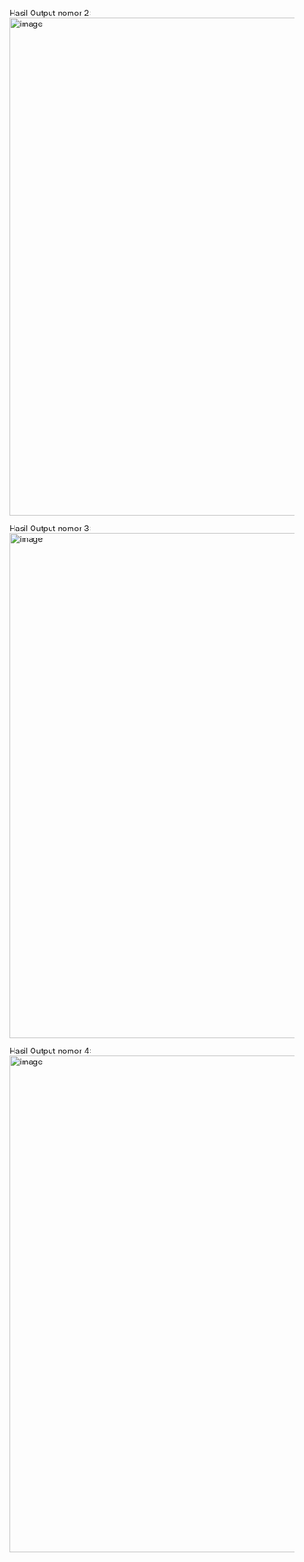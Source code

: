 Hasil Output nomor 2:
<img width="880" alt="image" src="https://github.com/rizkiamalina1984/UTS_Lab6_OOP/assets/115174063/0b39c11c-d65f-45bb-8ae0-9e1cf02f3a35">

Hasil Output nomor 3:
<img width="893" alt="image" src="https://github.com/rizkiamalina1984/UTS_Lab6_OOP/assets/115174063/5a3e7f7e-f67d-407e-af6b-f5ebe5c97668">

Hasil Output nomor 4:
<img width="878" alt="image" src="https://github.com/rizkiamalina1984/UTS_Lab6_OOP/assets/115174063/cd54a881-c251-4c60-90d9-1ae240f72666">
